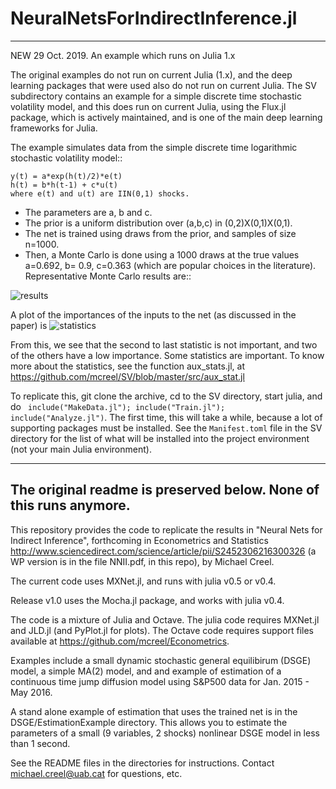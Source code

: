 # NeuralNetsForIndirectInference.jl

-----------------------------------------------------------------------------------------------------------------------------

NEW 29 Oct. 2019. An example which runs on Julia 1.x

The original examples do not run on current Julia (1.x), and the deep learning packages that were used also do not
run on current Julia. The SV subdirectory contains an example for a simple discrete time stochastic volatility model, and this 
does run on current Julia, using the Flux.jl package, which is actively maintained, and is one of the main deep learning frameworks for Julia.

The example simulates data from the simple discrete time logarithmic stochastic volatility model::


    y(t) = a*exp(h(t)/2)*e(t)
    h(t) = b*h(t-1) + c*u(t)
    where e(t) and u(t) are IIN(0,1) shocks.


* The parameters are a, b and c.
* The prior is a uniform distribution over (a,b,c) in (0,2)X(0,1)X(0,1).
* The net is trained using draws from the prior, and samples of size n=1000.
* Then, a Monte Carlo is done using a 1000 draws at the true values a=0.692, b= 0.9, c=0.363 (which are popular choices in the literature). Representative Monte Carlo results are::

![results](https://raw.githubusercontent.com/mcreel/NeuralNetsForIndirectInference.jl/master/results.png)

A plot of the importances of the inputs to the net (as discussed in the paper) is 
![statistics](https://raw.githubusercontent.com/mcreel/NeuralNetsForIndirectInference.jl/master/SV/ImportanceOfStatistics.png)

From this, we see that the second to last statistic is not important, and two of the others have a low importance. Some statistics are important. To know more about the statistics, see the function aux_stats.jl, at https://github.com/mcreel/SV/blob/master/src/aux_stat.jl

To replicate this, git clone the archive, cd to the SV directory, start julia, and do `` include("MakeData.jl"); include("Train.jl"); include("Analyze.jl")``. The first time, this will take a while, because a lot of supporting packages must be installed. See the ``Manifest.toml`` file in the SV directory for the list of what will be installed into the project environment (not your main Julia environment).


-----------------------------------------------------------------------------------------------------------------------------
The original readme is preserved below. None of this runs anymore.
-----------------------------------------------------------------------------------------------------------------------------

This repository provides the code to replicate the results in "Neural Nets for Indirect Inference", forthcoming in Econometrics and Statistics http://www.sciencedirect.com/science/article/pii/S2452306216300326 (a WP version is in the file NNII.pdf, in this repo), by Michael Creel.

The current code uses MXNet.jl, and runs with julia v0.5 or v0.4.

Release v1.0 uses the Mocha.jl package, and works with julia v0.4.

The code is a mixture of Julia and Octave. The julia code requires MXNet.jl and JLD.jl (and PyPlot.jl for plots). The Octave code requires support files available at https://github.com/mcreel/Econometrics.

Examples include a small dynamic stochastic general equilibirum (DSGE) model, a simple MA(2) model, and and example of estimation of a continuous time jump diffusion model using S&P500 data for Jan. 2015 - May 2016.

A stand alone example of estimation that uses the trained net is in the DSGE/EstimationExample directory. This allows you to estimate the parameters of a small (9 variables, 2 shocks) nonlinear DSGE model in less than 1 second. 

See the README files in the directories for instructions. Contact michael.creel@uab.cat for questions, etc.
